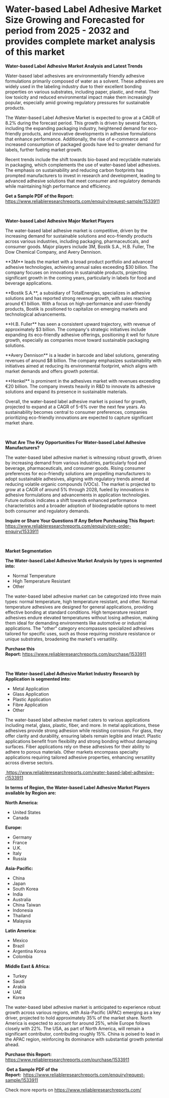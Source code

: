 <p><h1>Water-based Label Adhesive Market Size Growing and Forecasted for period from 2025 - 2032 and provides complete market analysis of this market</h1></p><p><strong>Water-based Label Adhesive Market Analysis and Latest Trends</strong></p>
<p><p>Water-based label adhesives are environmentally friendly adhesive formulations primarily composed of water as a solvent. These adhesives are widely used in the labeling industry due to their excellent bonding properties on various substrates, including paper, plastic, and metal. Their low toxicity and reduced environmental impact make them increasingly popular, especially amid growing regulatory pressures for sustainable products.</p><p>The Water-based Label Adhesive Market is expected to grow at a CAGR of 8.2% during the forecast period. This growth is driven by several factors, including the expanding packaging industry, heightened demand for eco-friendly products, and innovative developments in adhesive formulations that enhance performance. Additionally, the rise of e-commerce and increased consumption of packaged goods have led to greater demand for labels, further fueling market growth.</p><p>Recent trends include the shift towards bio-based and recyclable materials in packaging, which complements the use of water-based label adhesives. The emphasis on sustainability and reducing carbon footprints has prompted manufacturers to invest in research and development, leading to advanced adhesive solutions that meet consumer and regulatory demands while maintaining high performance and efficiency.</p></p>
<p><strong>Get a Sample PDF of the Report:&nbsp;</strong> <a href="https://www.reliableresearchreports.com/enquiry/request-sample/1533911?utm_campaign=2298&utm_medium=2&utm_source=Github&utm_content=ia&utm_term=02042025&utm_id=water-based-label-adhesive">https://www.reliableresearchreports.com/enquiry/request-sample/1533911</a></p>
<p>&nbsp;</p>
<p><strong>Water-based Label Adhesive Major Market Players</strong></p>
<p><p>The water-based label adhesive market is competitive, driven by the increasing demand for sustainable solutions and eco-friendly products across various industries, including packaging, pharmaceuticals, and consumer goods. Major players include 3M, Bostik S.A., H.B. Fuller, The Dow Chemical Company, and Avery Dennison.</p><p>**3M** leads the market with a broad product portfolio and advanced adhesive technologies, achieving annual sales exceeding $30 billion. The company focuses on innovations in sustainable products, projecting significant growth in the coming years, particularly in labels for food and beverage applications.</p><p>**Bostik S.A.**, a subsidiary of TotalEnergies, specializes in adhesive solutions and has reported strong revenue growth, with sales reaching around €1 billion. With a focus on high-performance and user-friendly products, Bostik is positioned to capitalize on emerging markets and technological advancements.</p><p>**H.B. Fuller** has seen a consistent upward trajectory, with revenue of approximately $3 billion. The company's strategic initiatives include expanding its eco-friendly adhesive offerings, positioning it well for future growth, especially as companies move toward sustainable packaging solutions.</p><p>**Avery Dennison** is a leader in barcode and label solutions, generating revenues of around $8 billion. The company emphasizes sustainability with initiatives aimed at reducing its environmental footprint, which aligns with market demands and offers growth potential.</p><p>**Henkel** is prominent in the adhesives market with revenues exceeding €20 billion. The company invests heavily in R&D to innovate its adhesive solutions and expand its presence in sustainable materials.</p><p>Overall, the water-based label adhesive market is poised for growth, projected to expand at a CAGR of 5-6% over the next few years. As sustainability becomes central to consumer preferences, companies prioritizing eco-friendly innovations are expected to capture significant market share.</p></p>
<p>&nbsp;</p>
<p><strong>What Are The Key Opportunities For Water-based Label Adhesive Manufacturers?</strong></p>
<p><p>The water-based label adhesive market is witnessing robust growth, driven by increasing demand from various industries, particularly food and beverage, pharmaceuticals, and consumer goods. Rising consumer preferences for eco-friendly solutions are propelling manufacturers to adopt sustainable adhesives, aligning with regulatory trends aimed at reducing volatile organic compounds (VOCs). The market is projected to grow at a CAGR of around 5% through 2028, fueled by innovations in adhesive formulations and advancements in application technologies. Future outlook indicates a shift towards enhanced performance characteristics and a broader adoption of biodegradable options to meet both consumer and regulatory demands.</p></p>
<p><strong>Inquire or Share Your Questions If Any Before Purchasing This Report:</strong> <a href="https://www.reliableresearchreports.com/enquiry/pre-order-enquiry/1533911?utm_campaign=2298&utm_medium=2&utm_source=Github&utm_content=ia&utm_term=02042025&utm_id=water-based-label-adhesive">https://www.reliableresearchreports.com/enquiry/pre-order-enquiry/1533911</a></p>
<p>&nbsp;</p>
<p><strong>Market Segmentation</strong></p>
<p><strong>The Water-based Label Adhesive Market Analysis by types is segmented into:</strong></p>
<p><ul><li>Normal Temperature</li><li>High Temperature Resistant</li><li>Other</li></ul></p>
<p><p>The water-based label adhesive market can be categorized into three main types: normal temperature, high temperature resistant, and other. Normal temperature adhesives are designed for general applications, providing effective bonding at standard conditions. High temperature resistant adhesives endure elevated temperatures without losing adhesion, making them ideal for demanding environments like automotive or industrial applications. The "other" category encompasses specialized adhesives tailored for specific uses, such as those requiring moisture resistance or unique substrates, broadening the market's versatility.</p></p>
<p><strong>Purchase this Report:&nbsp;</strong><a href="https://www.reliableresearchreports.com/purchase/1533911?utm_campaign=2298&utm_medium=2&utm_source=Github&utm_content=ia&utm_term=02042025&utm_id=water-based-label-adhesive">https://www.reliableresearchreports.com/purchase/1533911</a></p>
<p>&nbsp;</p>
<p><strong>The Water-based Label Adhesive Market Industry Research by Application is segmented into:</strong></p>
<p><ul><li>Metal Application</li><li>Glass Application</li><li>Plastic Application</li><li>Fibre Application</li><li>Other</li></ul></p>
<p><p>The water-based label adhesive market caters to various applications including metal, glass, plastic, fiber, and more. In metal applications, these adhesives provide strong adhesion while resisting corrosion. For glass, they offer clarity and durability, ensuring labels remain legible and intact. Plastic applications benefit from flexibility and strong bonding without damaging surfaces. Fiber applications rely on these adhesives for their ability to adhere to porous materials. Other markets encompass specialty applications requiring tailored adhesive properties, enhancing versatility across diverse sectors.</p></p>
<p><a href="https://www.reliableresearchreports.com/water-based-label-adhesive-r1533911?utm_campaign=2298&utm_medium=2&utm_source=Github&utm_content=ia&utm_term=02042025&utm_id=water-based-label-adhesive">&nbsp;https://www.reliableresearchreports.com/water-based-label-adhesive-r1533911</a></p>
<p><strong>In terms of Region, the Water-based Label Adhesive Market Players available by Region are:</strong></p>
<p>
    <p> <strong> North America: </strong>
        <ul>
            <li>United States</li>
            <li>Canada</li>
        </ul>
        </p> 
    <p> <strong> Europe: </strong>
        <ul>
            <li>Germany</li>
            <li>France</li>
            <li>U.K.</li>
            <li>Italy</li>
            <li>Russia</li>
        </ul>
        </p> 
    <p> <strong> Asia-Pacific: </strong>
        <ul>
            <li>China</li>
            <li>Japan</li>
            <li>South Korea</li>
            <li>India</li>
            <li>Australia</li>
            <li>China Taiwan</li>
            <li>Indonesia</li>
            <li>Thailand</li>
            <li>Malaysia</li>
        </ul>
        </p> 
    <p> <strong> Latin America: </strong>
        <ul>
            <li>Mexico</li>
            <li>Brazil</li>
            <li>Argentina Korea</li>
            <li>Colombia</li>
        </ul>
        </p> 
    <p> <strong> Middle East & Africa: </strong>
        <ul>
            <li>Turkey</li>
            <li>Saudi</li>
            <li>Arabia</li>
            <li>UAE</li>
            <li>Korea</li>
        </ul>
    </p>
    </p>
<p><p>The water-based label adhesive market is anticipated to experience robust growth across various regions, with Asia-Pacific (APAC) emerging as a key driver, projected to hold approximately 35% of the market share. North America is expected to account for around 25%, while Europe follows closely with 22%. The USA, as part of North America, will remain a significant contributor, contributing roughly 15%. China is poised to lead in the APAC region, reinforcing its dominance with substantial growth potential ahead.</p></p>
<p><strong>Purchase this Report: </strong><a href="https://www.reliableresearchreports.com/purchase/1533911?utm_campaign=2298&utm_medium=2&utm_source=Github&utm_content=ia&utm_term=02042025&utm_id=water-based-label-adhesive">https://www.reliableresearchreports.com/purchase/1533911</a></p>
<p>&nbsp;<strong>Get a Sample PDF of the Report:&nbsp;&nbsp;</strong><a href="https://www.reliableresearchreports.com/enquiry/request-sample/1533911?utm_campaign=2298&utm_medium=2&utm_source=Github&utm_content=ia&utm_term=02042025&utm_id=water-based-label-adhesive">https://www.reliableresearchreports.com/enquiry/request-sample/1533911</a></p>
<p><strong></strong></p>
<p>Check more reports on <a href="https://www.reliableresearchreports.com/?utm_campaign=2298&utm_medium=2&utm_source=Github&utm_content=ia&utm_term=02042025&utm_id=water-based-label-adhesive">https://www.reliableresearchreports.com/</a></p>